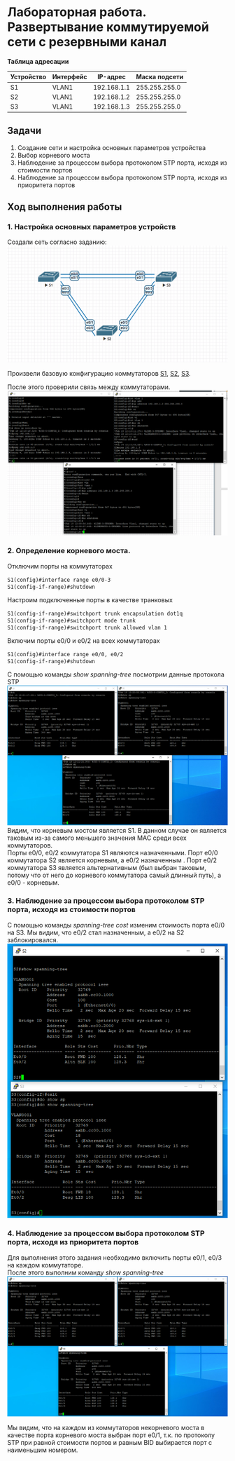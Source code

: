 # Лабораторная работа. Развертывание коммутируемой сети с резервными канал  
    

 **Таблица адресации**   
  
| Устройство |Интерфейс    | IP-адрес     | Маска подсети  | 
|------------|-------------|--------------|----------------|
|    S1      | VLAN1       | 192.168.1.1  |255.255.255.0   | 
|    S2      | VLAN1       | 192.168.1.2  |255.255.255.0   |   
|    S3      | VLAN1       | 192.168.1.3  |255.255.255.0   |   


## Задачи   

1. Создание сети и настройка основных параметров устройства                 
2. Выбор корневого моста            
3. Наблюдение за процессом выбора протоколом STP порта, исходя из стоимости портов          
4. Наблюдение за процессом выбора протоколом STP порта, исходя из приоритета портов                 

## Ход выполнения работы    
### 1. Настройка основных параметров устройств    
Создали сеть согласно заданию:  
![](pic/topology.png)       

Произвели базовую конфигурацию коммутаторов [S1](config/base_setting_S1), [S2](config/base_setting_S2), [S3](config/base_setting_S3).       

После этого проверили связь между коммутаторами.        
![](pic/test.png)        
           

### 2. Определение корневого моста.    
Отключим порты на коммутаторах      
``` 
S1(config)#interface range e0/0-3
S1(config-if-range)#shutdown        
```     

Настроим подключенные порты в качестве транковых        
``` 
S1(config-if-range)#switchport trunk encapsulation dot1q
S1(config-if-range)#switchport mode trunk 
S1(config-if-range)#switchport trunk allowed vlan 1     
```     

Включим порты e0/0 и e0/2 на всех коммутаторах      
``` 
S1(config)#interface range e0/0, e0/2
S1(config-if-range)#shutdown        
``` 
С помощью команды *show spanning-tree* посмотрим данные протокола STP   
![](pic/show.png)         
Видим, что корневым мостом является S1. В данном случае он является таковым из-за самого меньшего значения MAC среди всех коммутаторов.         
Порты e0/0, e0/2 коммутатора S1 являются назначенными. Порт e0/0 коммутатора S2 является корневым, а e0/2 назначенным . Порт e0/2 коммутатора S3 является альтернативным (был выбран таковым, потому что от него до корневого коммутатора самый длинный путь), а e0/0 - корневым.         

### 3. Наблюдение за процессом выбора протоколом STP порта, исходя из стоимости портов         
С помощью команды *spanning-tree cost* изменим стоимость порта e0/0 на S3. Мы видим, что e0/2 стал назначенным, а e0/2 на S2 заблокировался.     
![](pic/show1.png)      

### 4. Наблюдение за процессом выбора протоколом STP порта, исходя из приоритета портов         
Для выполнения этого задания необходимо включить порты e0/1, e0/3 на каждом коммутаторе.      
После этого выполним команду *show spanning-tree*       
![](pic/show2.png)  

Мы видим, что на каждом из коммутаторов некорневого моста в качестве порта корневого моста выбран порт e0/1, т.к. по протоколу STP при равной стоимости портов и равным BID выбирается порт с наименьшим номером.      

